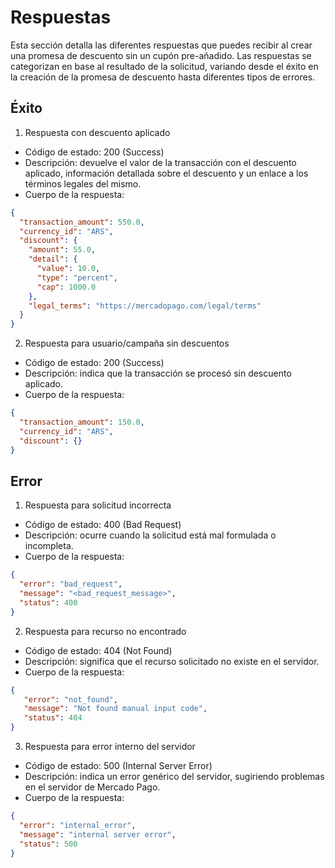 # Respuestas

Esta sección detalla las diferentes respuestas que puedes recibir al crear una promesa de descuento sin un cupón pre-añadido. Las respuestas se categorizan en base al resultado de la solicitud, variando desde el éxito en la creación de la promesa de descuento hasta diferentes tipos de errores.

## Éxito

1. Respuesta con descuento aplicado

* Código de estado: 200 (Success)
* Descripción: devuelve el valor de la transacción con el descuento aplicado, información detallada sobre el descuento y un enlace a los términos legales del mismo.
* Cuerpo de la respuesta:

```Json
{
  "transaction_amount": 550.0,
  "currency_id": "ARS",
  "discount": {
    "amount": 55.0,
    "detail": {
      "value": 10.0,
      "type": "percent",
      "cap": 1000.0
    },
    "legal_terms": "https://mercadopago.com/legal/terms"
  }
}
```

2. Respuesta para usuario/campaña sin descuentos

* Código de estado: 200 (Success)
* Descripción: indica que la transacción se procesó sin descuento aplicado.
* Cuerpo de la respuesta:

```Json
{
  "transaction_amount": 150.0,
  "currency_id": "ARS",
  "discount": {}
}
```

## Error

1. Respuesta para solicitud incorrecta

* Código de estado: 400 (Bad Request)
* Descripción: ocurre cuando la solicitud está mal formulada o incompleta.
* Cuerpo de la respuesta:

```Json
{
  "error": "bad_request",
  "message": "<bad_request_message>",
  "status": 400
}
```

2. Respuesta para recurso no encontrado

* Código de estado: 404 (Not Found)
* Descripción: significa que el recurso solicitado no existe en el servidor.
* Cuerpo de la respuesta:

```Json
{
   "error": "not_found",
   "message": "Not found manual input code",
   "status": 404
}
```

3. Respuesta para error interno del servidor

* Código de estado: 500 (Internal Server Error)
* Descripción: indica un error genérico del servidor, sugiriendo problemas en el servidor de Mercado Pago.
* Cuerpo de la respuesta:

```Json
{
  "error": "internal_error",
  "message": "internal server error",
  "status": 500
}
```